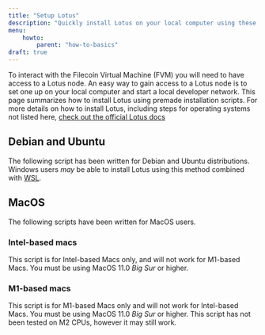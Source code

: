 ```yaml
---
title: "Setup Lotus"
description: "Quickly install Lotus on your local computer using these pre-built scripts."
menu:
    howto:
        parent: "how-to-basics"
draft: true
---
```


To interact with the Filecoin Virtual Machine (FVM) you will need to have access to a Lotus node. An easy way to gain access to a Lotus node is to set one up on your local computer and start a local developer network. This page summarizes how to install Lotus using premade installation scripts. For more details on how to install Lotus, including steps for operating systems not listed here, [check out the official Lotus docs](https://lotus.filecoin.io/lotus/install/prerequisites/)

## Debian and Ubuntu

The following script has been written for Debian and Ubuntu distributions. Windows users _may_ be able to install Lotus using this method combined with [WSL](https://docs.microsoft.com/en-us/windows/wsl/install).

## MacOS

The following scripts have been written for MacOS users.

### Intel-based macs

This script is for Intel-based Macs only, and will not work for M1-based Macs. You must be using MacOS 11.0 _Big Sur_ or higher.

### M1-based macs

This script is for M1-based Macs only and will not work for Intel-based Macs. You must be using MacOS 11.0 _Big Sur_ or higher. This script has not been tested on M2 CPUs, however it may still work.

```shell

```

